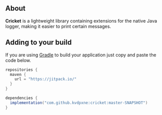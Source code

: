 ## About
**Cricket** is a lightweight library containing extensions for the native Java
logger, making it easier to print certain messages.

## Adding to your build
If you are using [Gradle](https://gradle.org/) to build your application just
copy and paste the code below.

```groovy
repositories {
  maven {
    url = "https://jitpack.io/"
  }
}

dependencies {
  implementation("com.github.kvdpxne:cricket:master-SNAPSHOT")
}
```
